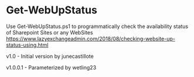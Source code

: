 # Get-WebUpStatus
Use Get-WebUpStatus.ps1 to programmatically check the availability status of Sharepoint Sites or any WebSites
https://www.lazyexchangeadmin.com/2018/08/checking-website-up-status-using.html

v1.0 - Initial version by junecastillote

v1.0.0.1 - Parameterized by wetling23
